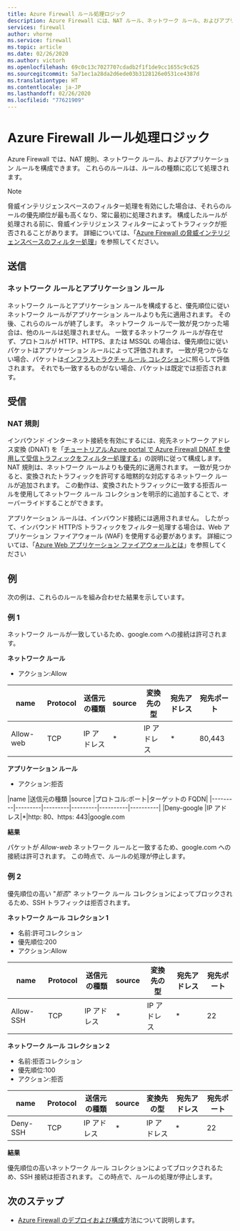 ```yaml
---
title: Azure Firewall ルール処理ロジック
description: Azure Firewall には、NAT ルール、ネットワーク ルール、およびアプリケーション ルールがあります。 これらのルールは、ルールの種類に応じて処理されます。
services: firewall
author: vhorne
ms.service: firewall
ms.topic: article
ms.date: 02/26/2020
ms.author: victorh
ms.openlocfilehash: 69c0c13c7027707cdadb2f1f1de9cc1655c9c625
ms.sourcegitcommit: 5a71ec1a28da2d6ede03b3128126e0531ce4387d
ms.translationtype: HT
ms.contentlocale: ja-JP
ms.lasthandoff: 02/26/2020
ms.locfileid: "77621909"
---
```

# <a name="azure-firewall-rule-processing-logic"></a>Azure Firewall ルール処理ロジック
Azure Firewall では、NAT 規則、ネットワーク ルール、およびアプリケーション ルールを構成できます。 これらのルールは、ルールの種類に応じて処理されます。 

> [!NOTE]
> 脅威インテリジェンスベースのフィルター処理を有効にした場合は、それらのルールの優先順位が最も高くなり、常に最初に処理されます。 構成したルールが処理される前に、脅威インテリジェンス フィルターによってトラフィックが拒否されることがあります。 詳細については、「[Azure Firewall の脅威インテリジェンスベースのフィルター処理](threat-intel.md)」を参照してください。

## <a name="outbound"></a>送信

### <a name="network-rules-and-applications-rules"></a>ネットワーク ルールとアプリケーション ルール

ネットワーク ルールとアプリケーション ルールを構成すると、優先順位に従いネットワーク ルールがアプリケーション ルールよりも先に適用されます。 その後、これらのルールが終了します。 ネットワーク ルールで一致が見つかった場合は、他のルールは処理されません。  一致するネットワーク ルールが存在せず、プロトコルが HTTP、HTTPS、または MSSQL の場合は、優先順位に従いパケットはアプリケーション ルールによって評価されます。 一致が見つからない場合、パケットは[インフラストラクチャ ルール コレクション](infrastructure-fqdns.md)に照らして評価されます。 それでも一致するものがない場合、パケットは既定では拒否されます。

## <a name="inbound"></a>受信

### <a name="nat-rules"></a>NAT 規則

インバウンド インターネット接続を有効にするには、宛先ネットワーク アドレス変換 (DNAT) を「[チュートリアル:Azure portal で Azure Firewall DNAT を使用して受信トラフィックをフィルター処理する](tutorial-firewall-dnat.md)」の説明に従って構成します。 NAT 規則は、ネットワーク ルールよりも優先的に適用されます。 一致が見つかると、変換されたトラフィックを許可する暗黙的な対応するネットワーク ルールが追加されます。 この動作は、変換されたトラフィックに一致する拒否ルールを使用してネットワーク ルール コレクションを明示的に追加することで、オーバーライドすることができます。

アプリケーション ルールは、インバウンド接続には適用されません。 したがって、インバウンド HTTP/S トラフィックをフィルター処理する場合は、Web アプリケーション ファイアウォール (WAF) を使用する必要があります。 詳細については、「[Azure Web アプリケーション ファイアウォールとは](../web-application-firewall/overview.md)」を参照してください

## <a name="examples"></a>例

次の例は、これらのルールを組み合わせた結果を示しています。

### <a name="example-1"></a>例 1

ネットワーク ルールが一致しているため、google.com への接続は許可されます。

**ネットワーク ルール**

- アクション:Allow


|name  |Protocol  |送信元の種類  |source  |変換先の型  |宛先アドレス  |宛先ポート|
|---------|---------|---------|---------|----------|----------|--------|
|Allow-web     |TCP|IP アドレス|*|IP アドレス|*|80,443

**アプリケーション ルール**

- アクション:拒否

|name  |送信元の種類  |source  |プロトコル:ポート|ターゲットの FQDN|
|---------|---------|---------|---------|----------|----------|
|Deny-google     |IP アドレス|*|http: 80、https: 443|google.com

**結果**

パケットが *Allow-web* ネットワーク ルールと一致するため、google.com への接続は許可されます。 この時点で、ルールの処理が停止します。

### <a name="example-2"></a>例 2

優先順位の高い "*拒否*" ネットワーク ルール コレクションによってブロックされるため、SSH トラフィックは拒否されます。

**ネットワーク ルール コレクション 1**

- 名前:許可コレクション
- 優先順位:200
- アクション:Allow

|name  |Protocol  |送信元の種類  |source  |変換先の型  |宛先アドレス  |宛先ポート|
|---------|---------|---------|---------|----------|----------|--------|
|Allow-SSH     |TCP|IP アドレス|*|IP アドレス|*|22

**ネットワーク ルール コレクション 2**

- 名前:拒否コレクション
- 優先順位:100
- アクション:拒否

|name  |Protocol  |送信元の種類  |source  |変換先の型  |宛先アドレス  |宛先ポート|
|---------|---------|---------|---------|----------|----------|--------|
|Deny-SSH     |TCP|IP アドレス|*|IP アドレス|*|22

**結果**

優先順位の高いネットワーク ルール コレクションによってブロックされるため、SSH 接続は拒否されます。 この時点で、ルールの処理が停止します。

## <a name="next-steps"></a>次のステップ

- [Azure Firewall のデプロイおよび構成](tutorial-firewall-deploy-portal.md)方法について説明します。
